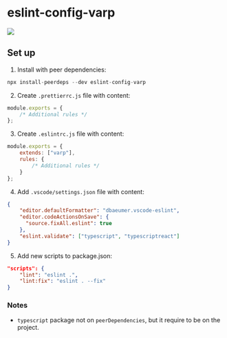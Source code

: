 # eslint-config-varp

<a href="https://www.npmjs.com/package/eslint-config-varp">
    <img src="https://nodei.co/npm/eslint-config-varp.png?mini=true">
</a>

## Set up

1. Install with peer dependencies:

```js
npx install-peerdeps --dev eslint-config-varp
```

2. Create `.prettierrc.js` file with content:

```js
module.exports = {
    /* Additional rules */
};

```

3. Create `.eslintrc.js` file with content:

```js
module.exports = {
    extends: ["varp"],
    rules: {
        /* Additional rules */
    }
};
```

4. Add `.vscode/settings.json` file with content:
```json
{
    "editor.defaultFormatter": "dbaeumer.vscode-eslint",
    "editor.codeActionsOnSave": {
      "source.fixAll.eslint": true
    },
    "eslint.validate": ["typescript", "typescriptreact"]
}
```

5. Add new scripts to package.json:

```json
"scripts": {
    "lint": "eslint .",
    "lint:fix": "eslint . --fix"
}
```

### Notes

- `typescript` package not on `peerDependencies`, but it require to be on the project.

